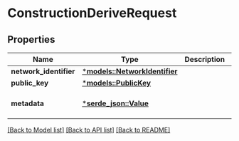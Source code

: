 # ConstructionDeriveRequest

## Properties
Name | Type | Description | Notes
------------ | ------------- | ------------- | -------------
**network_identifier** | [***models::NetworkIdentifier**](NetworkIdentifier.md) |  | 
**public_key** | [***models::PublicKey**](PublicKey.md) |  | 
**metadata** | [***serde_json::Value**](.md) |  | [optional] [default to None]

[[Back to Model list]](../README.md#documentation-for-models) [[Back to API list]](../README.md#documentation-for-api-endpoints) [[Back to README]](../README.md)


